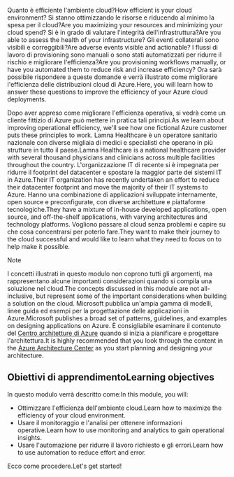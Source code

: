 <span data-ttu-id="5c009-101">Quanto è efficiente l'ambiente cloud?</span><span class="sxs-lookup"><span data-stu-id="5c009-101">How efficient is your cloud environment?</span></span> <span data-ttu-id="5c009-102">Si stanno ottimizzando le risorse e riducendo al minimo la spesa per il cloud?</span><span class="sxs-lookup"><span data-stu-id="5c009-102">Are you maximizing your resources and minimizing your cloud spend?</span></span> <span data-ttu-id="5c009-103">Si è in grado di valutare l'integrità dell'infrastruttura?</span><span class="sxs-lookup"><span data-stu-id="5c009-103">Are you able to assess the health of your infrastructure?</span></span> <span data-ttu-id="5c009-104">Gli eventi collaterali sono visibili e correggibili?</span><span class="sxs-lookup"><span data-stu-id="5c009-104">Are adverse events visible and actionable?</span></span> <span data-ttu-id="5c009-105">I flussi di lavoro di provisioning sono manuali o sono stati automatizzati per ridurre il rischio e migliorare l'efficienza?</span><span class="sxs-lookup"><span data-stu-id="5c009-105">Are you provisioning workflows manually, or have you automated them to reduce risk and increase efficiency?</span></span> <span data-ttu-id="5c009-106">Ora sarà possibile rispondere a queste domande e verrà illustrato come migliorare l'efficienza delle distribuzioni cloud di Azure.</span><span class="sxs-lookup"><span data-stu-id="5c009-106">Here, you will learn how to answer these questions to improve the efficiency of your Azure cloud deployments.</span></span>

<span data-ttu-id="5c009-107">Dopo aver appreso come migliorare l'efficienza operativa, si vedrà come un cliente fittizio di Azure può mettere in pratica tali principi.</span><span class="sxs-lookup"><span data-stu-id="5c009-107">As we learn about improving operational efficiency, we'll see how one fictional Azure customer puts these principles to work.</span></span> <span data-ttu-id="5c009-108">Lamna Healthcare è un operatore sanitario nazionale con diverse migliaia di medici e specialisti che operano in più strutture in tutto il paese.</span><span class="sxs-lookup"><span data-stu-id="5c009-108">Lamna Healthcare is a national healthcare provider with several thousand physicians and clinicians across multiple facilities throughout the country.</span></span> <span data-ttu-id="5c009-109">L'organizzazione IT di recente si è impegnata per ridurre il footprint del datacenter e spostare la maggior parte dei sistemi IT in Azure.</span><span class="sxs-lookup"><span data-stu-id="5c009-109">Their IT organization has recently undertaken an effort to reduce their datacenter footprint and move the majority of their IT systems to Azure.</span></span> <span data-ttu-id="5c009-110">Hanno una combinazione di applicazioni sviluppate internamente, open source e preconfigurate, con diverse architetture e piattaforme tecnologiche.</span><span class="sxs-lookup"><span data-stu-id="5c009-110">They have a mixture of in-house developed applications, open source, and off-the-shelf applications, with varying architectures and technology platforms.</span></span> <span data-ttu-id="5c009-111">Vogliono passare al cloud senza problemi e capire su che cosa concentrarsi per poterlo fare.</span><span class="sxs-lookup"><span data-stu-id="5c009-111">They want to make their journey to the cloud successful and would like to learn what they need to focus on to help make it possible.</span></span>

> [!NOTE]
> <span data-ttu-id="5c009-112">I concetti illustrati in questo modulo non coprono tutti gli argomenti, ma rappresentano alcune importanti considerazioni quando si compila una soluzione nel cloud.</span><span class="sxs-lookup"><span data-stu-id="5c009-112">The concepts discussed in this module are not all-inclusive, but represent some of the important considerations when building a solution on the cloud.</span></span> <span data-ttu-id="5c009-113">Microsoft pubblica un'ampia gamma di modelli, linee guida ed esempi per la progettazione delle applicazioni in Azure.</span><span class="sxs-lookup"><span data-stu-id="5c009-113">Microsoft publishes a broad set of patterns, guidelines, and examples on designing applications on Azure.</span></span> <span data-ttu-id="5c009-114">È consigliabile esaminare il contenuto del [Centro architetture di Azure](https://docs.microsoft.com/azure/architecture/) quando si inizia a pianificare e progettare l'architettura.</span><span class="sxs-lookup"><span data-stu-id="5c009-114">It is highly recommended that you look through the content in the [Azure Architecture Center](https://docs.microsoft.com/azure/architecture/) as you start planning and designing your architecture.</span></span>

## <a name="learning-objectives"></a><span data-ttu-id="5c009-115">Obiettivi di apprendimento</span><span class="sxs-lookup"><span data-stu-id="5c009-115">Learning objectives</span></span>

<span data-ttu-id="5c009-116">In questo modulo verrà descritto come:</span><span class="sxs-lookup"><span data-stu-id="5c009-116">In this module, you will:</span></span>

- <span data-ttu-id="5c009-117">Ottimizzare l'efficienza dell'ambiente cloud.</span><span class="sxs-lookup"><span data-stu-id="5c009-117">Learn how to maximize the efficiency of your cloud environment.</span></span>
- <span data-ttu-id="5c009-118">Usare il monitoraggio e l'analisi per ottenere informazioni operative.</span><span class="sxs-lookup"><span data-stu-id="5c009-118">Learn how to use monitoring and analytics to gain operational insights.</span></span>
- <span data-ttu-id="5c009-119">Usare l'automazione per ridurre il lavoro richiesto e gli errori.</span><span class="sxs-lookup"><span data-stu-id="5c009-119">Learn how to use automation to reduce effort and error.</span></span>

<span data-ttu-id="5c009-120">Ecco come procedere.</span><span class="sxs-lookup"><span data-stu-id="5c009-120">Let's get started!</span></span>